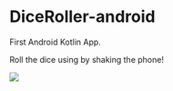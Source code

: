 # DiceRoller-android

First Android Kotlin App.

Roll the dice using by shaking the phone!


<img src="https://dl3.pushbulletusercontent.com/1okHDMRHyEDQe05i1xa0GgrlXnrglJZ0/Screenshot_20200116-131757.png" />
